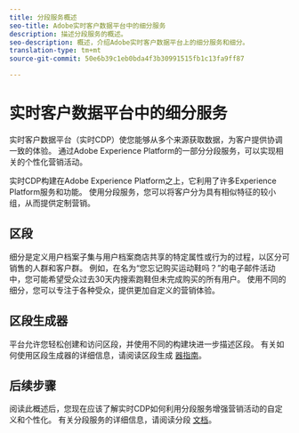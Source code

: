 ```yaml
---
title: 分段服务概述
seo-title: Adobe实时客户数据平台中的细分服务
description: 描述分段服务的概述。
seo-description: 概述，介绍Adobe实时客户数据平台上的细分服务和细分。
translation-type: tm+mt
source-git-commit: 50e6b39c1eb0bda4f3b30991515fb1c13fa9ff87

---
```



# 实时客户数据平台中的细分服务

实时客户数据平台（实时CDP）使您能够从多个来源获取数据，为客户提供协调一致的体验。 通过Adobe Experience Platform的一部分分段服务，可以实现相关的个性化营销活动。

实时CDP构建在Adobe Experience Platform之上，它利用了许多Experience Platform服务和功能。 使用分段服务，您可以将客户分为具有相似特征的较小组，从而提供定制营销。

## 区段

细分是定义用户档案子集与用户档案商店共享的特定属性或行为的过程，以区分可销售的人群和客户群。 例如，在名为“您忘记购买运动鞋吗？”的电子邮件活动中，您可能希望受众过去30天内搜索跑鞋但未完成购买的所有用户。 使用不同的细分，您可以专注于各种受众，提供更加自定义的营销体验。

## 区段生成器

平台允许您轻松创建和访问区段，并使用不同的构建块进一步描述区段。 有关如何使用区段生成器的详细信息，请阅读区段生成 [器指南](./segment-builder-guide.md)。

## 后续步骤

阅读此概述后，您现在应该了解实时CDP如何利用分段服务增强营销活动的自定义和个性化。 有关分段服务的详细信息，请阅读分段 [文档](../../segmentation/home.md)。
